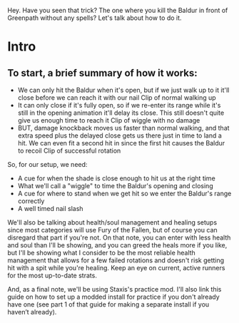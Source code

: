 Hey. Have you seen that trick? The one where you kill the Baldur in front of Greenpath without any spells? Let's talk about how to do it.

# Intro
## To start, a brief summary of how it works:
- We can only hit the Baldur when it's open, but if we just walk up to it it'll close before we can reach it with our nail
Clip of normal walking up
- It can only close if it's fully open, so if we re-enter its range while it's still in the opening animation it'll delay its close. This still doesn't quite give us enough time to reach it
Clip of wiggle with no damage
- BUT, damage knockback moves us faster than normal walking, and that extra speed plus the delayed close gets us there just in time to land a hit. We can even fit a second hit in since the first hit causes the Baldur to recoil
Clip of successful rotation

So, for our setup, we need:
- A cue for when the shade is close enough to hit us at the right time
- What we'll call a "wiggle" to time the Baldur's opening and closing
- A cue for where to stand when we get hit so we enter the Baldur's range correctly
- A well timed nail slash

We'll also be talking about health/soul management and healing setups since most categories will use Fury of the Fallen, but of course you can disregard that part if you're not. On that note, you can enter with less health and soul than I'll be showing, and you can greed the heals more if you like, but I'll be showing what I consider to be the most reliable health management that allows for a few failed rotations and doesn't risk getting hit with a spit while you're healing. Keep an eye on current, active runners for the most up-to-date strats.

And, as a final note, we'll be using Staxis's practice mod. I'll also link this guide on how to set up a modded install for practice if you don't already have one (see part 1 of that guide for making a separate install if you haven’t already).


